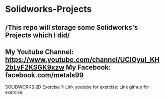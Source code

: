 # Solidworks-Projects
/****This repo will storage some Solidworks's Projects which I did****/
------------------------------------------------------------------------------
My Youtube Channel:   https://www.youtube.com/channel/UCIOyuI_KH2bLyF2KSGK9xzw
My Facebook:          facebook.com/metals99
------------------------------------------------------------------------------
SOLIDWORKS 2D
Exercise 1:
Link youtube for exercise:
Link github for exercise:
